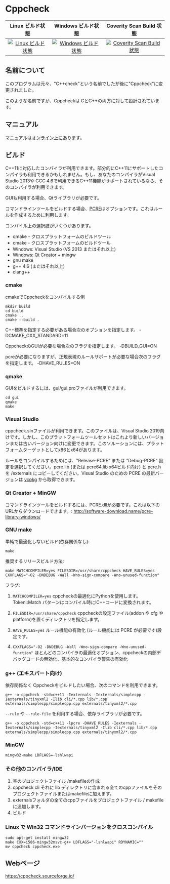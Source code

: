 # Cppcheck

| Linux ビルド状態 | Windows ビルド状態 | Coverity Scan Build 状態 |
|:--:|:--:|:--:|
| [![Linux ビルド状態](https://img.shields.io/travis/danmar/cppcheck/master.svg?label=Linux%20build)](https://travis-ci.org/danmar/cppcheck) | [![Windows ビルド状態](https://img.shields.io/appveyor/ci/danmar/cppcheck/master.svg?label=Windows%20build)](https://ci.appveyor.com/project/danmar/cppcheck/branch/master) | [![Coverity Scan Build 状態](https://img.shields.io/coverity/scan/512.svg)](https://scan.coverity.com/projects/512) |

## 名前について

このプログラムは元々、"C++check"という名前でしたが後に"Cppcheck"に変更されました。

このような名前ですが、Cppcheckは CとC++の両方に対して設計されています。

## マニュアル

マニュアルは[オンライン上に](https://cppcheck.sourceforge.io/manual.pdf)あります。

## ビルド

C++11に対応したコンパイラが利用できます。部分的にC++11にサポートしたコンパイラも利用できるかもしれません。もし、あなたのコンパイラがVisual Studio 2013や GCC 4.6で利用できるC++11機能がサポートされているなら、そのコンパイラが利用できます。

GUIも利用する場合、Qtライブラリが必要です。

コマンドラインツールをビルドする場合、[PCRE](http://www.pcre.org/)はオプションです。これはルールを作成するために利用します。

コンパイル上の選択肢がいくつかあります。
* qmake - クロスプラットフォームのビルドツール
* cmake - クロスプラットフォームのビルドツール
* Windows: Visual Studio (VS 2013 またはそれ以上)
* Windows: Qt Creator + mingw
* gnu make
* g++ 4.6 (またはそれ以上)
* clang++

### cmake

cmakeでCppcheckをコンパイルする例

```shell
mkdir build
cd build
cmake ..
cmake --build .
```

C++標準を指定する必要がある場合次のオプションを指定します。
-DCMAKE_CXX_STANDARD=11

CppcheckのGUIが必要な場合次のフラグを指定します。
-DBUILD_GUI=ON

pcreが必要になりますが、正規表現のルールサポートが必要な場合次のフラグを指定します。
-DHAVE_RULES=ON

### qmake

GUIをビルドするには、gui/gui.proファイルが利用できます。

```shell
cd gui
qmake
make
```

### Visual Studio

cppcheck.slnファイルが利用できます。このファイルは、Visual Studio 2019向けです。しかし、このプラットフォームツールセットはこれより新しいバージョンまたは古いバージョン向けに変更できます。このソルーションには、プラットフォームターゲットとしてx86とx64があります。

ルールをコンパイルするためには、"Release-PCRE" または "Debug-PCRE" 設定を選択してください。pcre.lib (または pcre64.lib x64ビルド向け) と pcre.h を /externals にコピーしてください。Visual Studio のための PCRE の最新バージョンは [vcpkg](https://github.com/microsoft/vcpkg) から取得できます。

### Qt Creator + MinGW

コマンドラインツールをビルドするには、PCRE.dllが必要です。これは以下のURLからダウンロードできます。:
http://software-download.name/pcre-library-windows/

### GNU make

単純で最適化しないビルド(依存関係なし):

```shell
make
```

推奨するリリースビルド方法:

```shell
make MATCHCOMPILER=yes FILESDIR=/usr/share/cppcheck HAVE_RULES=yes CXXFLAGS="-O2 -DNDEBUG -Wall -Wno-sign-compare -Wno-unused-function"
```

フラグ:

1. `MATCHCOMPILER=yes`
cppcheckの最適化にPythonを使用します。Token::Match パターンはコンパイル時にlC++コードに変換されます。

2. `FILESDIR=/usr/share/cppcheck`
cppcheckの設定ファイル(addon や cfg や platform)を置くディレクトリを指定します。

3. `HAVE_RULES=yes`
ルール機能の有効化 (ルール機能には PCRE が必要です)設定です。

4. `CXXFLAGS="-O2 -DNDEBUG -Wall -Wno-sign-compare -Wno-unused-function"`
ほとんどのコンパイラの最適化オプション、cppcheckの内部デバッグコードの無効化、基本的なコンパイラ警告の有効化

### g++ (エキスパート向け)

依存関係なく Cppcheckをビルドしたい場合、次のコマンドを利用できます。

```shell
g++ -o cppcheck -std=c++11 -Iexternals -Iexternals/simplecpp -Iexternals/tinyxml2 -Ilib cli/*.cpp lib/*.cpp externals/simplecpp/simplecpp.cpp externals/tinyxml2/*.cpp
```

`--rule` や `--rule-file` を利用する場合、依存ライブラリが必要です。

```shell
g++ -o cppcheck -std=c++11 -lpcre -DHAVE_RULES -Iexternals -Iexternals/simplecpp -Iexternals/tinyxml2 -Ilib cli/*.cpp lib/*.cpp externals/simplecpp/simplecpp.cpp externals/tinyxml2/*.cpp
```

### MinGW

```shell
mingw32-make LDFLAGS=-lshlwapi
```

### その他のコンパイラ/IDE

1. 空のプロジェクトファイル /makefileの作成
2. cppcheck cli それに lib ディレクトリに含まれる全てのcppファイルをそのプロジェクトファイルまたはmakefileに加えます。
3. externalsフォルダの全てのcppファイルをプロジェクトファイル / makefileに追加します。
4. ビルド

### Linux で Win32 コマンドラインバージョンをクロスコンパイル

```shell
sudo apt-get install mingw32
make CXX=i586-mingw32msvc-g++ LDFLAGS="-lshlwapi" RDYNAMIC=""
mv cppcheck cppcheck.exe
```

## Webページ

https://cppcheck.sourceforge.io/
